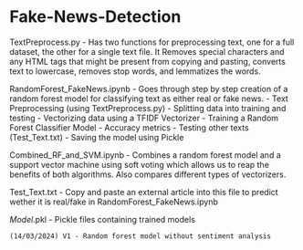 # Fake-News-Detection
TextPreprocess.py - 
    Has two functions for preprocessing text, one for a full dataset, the other for a 
    single text file.
    It Removes special characters and any HTML tags that might be present from copying and pasting, converts text to lowercase, removes stop words, and lemmatizes the words.

RandomForest_FakeNews.ipynb - 
    Goes through step by step creation of a random forest model for classifying text as
    either real or fake news. 
    - Text Preprocessing (using TextPreprocess.py)
    - Splitting data into training and testing
    - Vectorizing data using a TFIDF Vectorizer
    - Training a Random Forest Classifier Model
    - Accuracy metrics
    - Testing other texts (Test_Text.txt)
    - Saving the model using Pickle
    
Combined_RF_and_SVM.ipynb - 
    Combines a random forest model and a support vector machine using soft voting which allows us to reap the benefits of both algorithms.
    Also compares different types of vectorizers.


Test_Text.txt - 
    Copy and paste an external article into this file to predict wether it is real/fake in RandomForest_FakeNews.ipynb

*Model*.pkl - 
    Pickle files containing trained models

    (14/03/2024) V1 - Random forest model without sentiment analysis
